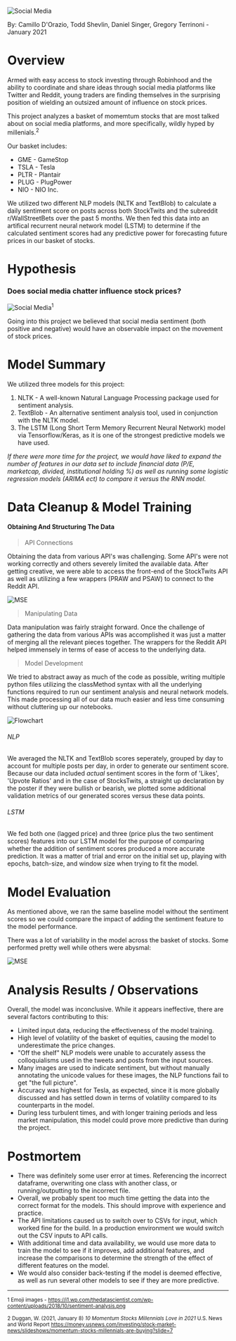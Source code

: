 ![Social Media](images/projectlogo.png)

By: Camillo D'Orazio, Todd Shevlin, Daniel Singer, Gregory Terrinoni - January 2021


# Overview 

Armed with easy access to stock investing through Robinhood and the ability to coordinate and share ideas through social media platforms like Twitter and Reddit, young traders are finding themselves in the surprising position of wielding an outsized amount of influence on stock prices.  

This project analyzes a basket of momemtum stocks that are most talked about on social media platforms, and more specifically, wildly hyped by millenials.<sup>2  

Our basket includes: 

* GME - GameStop
* TSLA - Tesla
* PLTR - Plantair
* PLUG - PlugPower
* NIO - NIO Inc.


We utilized two different NLP models (NLTK and TextBlob) to calculate a daily sentiment score on posts across both StockTwits and the subreddit r/WallStreetBets over the past 5 months.  We then fed this data into an artifical recurrent neural network model (LSTM) to determine if the calculated sentiment scores had any predictive power for forecasting future prices in our basket of stocks.  



# Hypothesis

### Does social media chatter influence stock prices?

![Social Media](https://i1.wp.com/thedatascientist.com/wp-content/uploads/2018/10/sentiment-analysis.png)<sup>1

Going into this project we believed that social media sentiment (both positive and negative) would have an observable impact on the movement of stock prices.

# Model Summary

We utilized three models for this project:
    
1. NLTK - A well-known Natural Language Processing package used for sentiment analysis.
2. TextBlob - An alternative sentiment analysis tool, used in conjunction with the NLTK model.
3. The LSTM (Long Short Term Memory Recurrent Neural Network) model via Tensorflow/Keras, as it is one of the strongest predictive models we have used.

*If there were more time for the project, we would have liked to expand the number of features in our data set to include financial data (P/E, marketcap, divided, institutional holding %) as well as running some logistic regression models (ARIMA ect) to compare it versus the RNN model.*

# Data Cleanup & Model Training

#### Obtaining And Structuring The Data

>API Connections 

Obtaining the data from various API's was challenging.  Some API's were not working correctly and others severely limited the available data.  After getting creative, we were able to access the front-end of the StockTwits API as well as utilizing a few wrappers (PRAW and PSAW) to connect to the Reddit API.

![MSE](images/reddit_api.jpg)

> Manipulating Data

Data manipulation was fairly straight forward.  Once the challenge of gathering the data from various APIs was accomplished it was just a matter of merging all the relevant pieces together.  The wrappers for the Reddit API helped immensely in terms of ease of access to the underlying data.

> Model Development

We tried to abstract away as much of the code as possible, writing multiple python files utilizing the classMethod syntax with all the underlying functions required to run our sentiment analysis and neural network models.  This made processing all of our data much easier and less time consuming without cluttering up our notebooks.

![Flowchart](images/code_flowchart.png)

###### NLP 
We averaged the NLTK and TextBlob scores seperately, grouped by day to account for multiple posts per day, in order to generate our sentiment score.  Because our data included *actual* sentiment scores in the form of 'Likes', 'Upvote Ratios' and in the case of StocksTwits, a straight up declaration by the poster if they were bullish or bearish, we plotted some additional validation metrics of our generated scores versus these data points.

###### LSTM
We fed both one (lagged price) and three (price plus the two sentiment scores) features into our LSTM model for the purpose of comparing whether the addition of sentiment scores produced a more accurate prediction.  It was a matter of trial and error on the initial set up, playing with epochs, batch-size, and window size when trying to fit the model.  


# Model Evaluation

As mentioned above, we ran the same baseline model without the sentiment scores so we could compare the impact of adding the sentiment feature to the model performance.

There was a lot of variability in the model across the basket of stocks.  Some performed pretty well while others were abysmal:

![MSE](images/mse_diff.PNG)

# Analysis Results / Observations  
Overall, the model was inconclusive.  While it appears ineffective, there are several factors contributing to this:
  * Limited input data, reducing the effectiveness of the model training.
  * High level of volatility of the basket of equities, causing the model to underestimate the price changes.
  * "Off the shelf" NLP models were unable to accurately assess the colloquialisms used in the tweets and posts from the input sources.
  * Many images are used to indicate sentiment, but without manually annotating the unicode values for these images, the NLP functions fail to get "the full picture".
  * Accuracy was highest for Tesla, as expected, since it is more globally discussed and has settled down in terms of volatility compared to its counterparts in the model.
  * During less turbulent times, and with longer training periods and less market manipulation, this model could prove more predictive than during the project.

# Postmortem

* There was definitely some user error at times.  Referencing the incorrect dataframe, overwriting one class with another class, or running/outputting to the incorrect file.
* Overall, we probably spent too much time getting the data into the correct format for the models.  This should improve with experience and practice.
* The API limitations caused us to switch over to CSVs for input, which worked fine for the build.  In a production environment we would switch out the CSV inputs to API calls.
* With additional time and data availability, we would use more data to train the model to see if it improves, add additional features, and increase the comparisons to determine the strength of the effect of different features on the model.
* We would also consider back-testing if the model is deemed effective, as well as run several other models to see if they are more predictive.

____________________________________________________________________________________________________________________
<sup>1 Emoji images - https://i1.wp.com/thedatascientist.com/wp-content/uploads/2018/10/sentiment-analysis.png

<sup>2 Duggan, W. (2021, January 8) *10 Momentum Stocks Millennials Love in 2021* U.S. News and World Report https://money.usnews.com/investing/stock-market-news/slideshows/momentum-stocks-millennials-are-buying?slide=7
